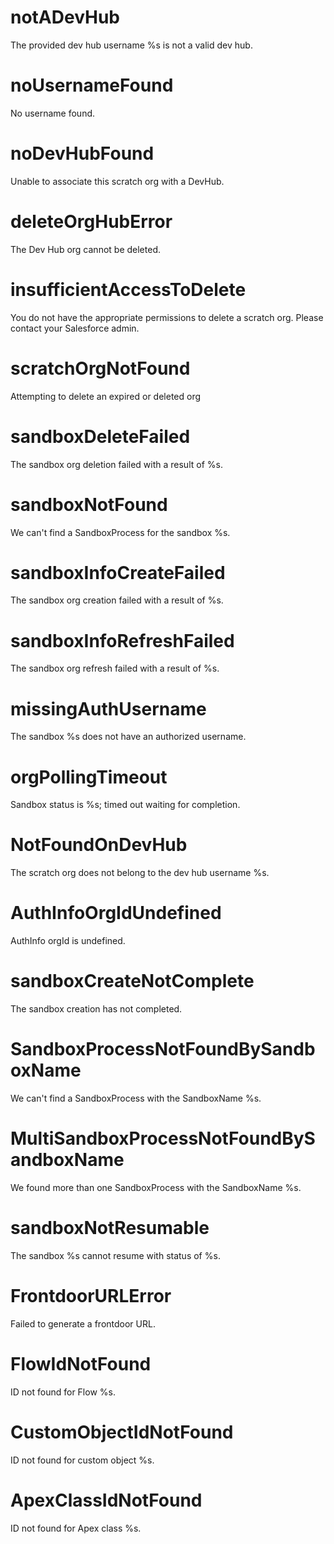 # notADevHub

The provided dev hub username %s is not a valid dev hub.

# noUsernameFound

No username found.

# noDevHubFound

Unable to associate this scratch org with a DevHub.

# deleteOrgHubError

The Dev Hub org cannot be deleted.

# insufficientAccessToDelete

You do not have the appropriate permissions to delete a scratch org. Please contact your Salesforce admin.

# scratchOrgNotFound

Attempting to delete an expired or deleted org

# sandboxDeleteFailed

The sandbox org deletion failed with a result of %s.

# sandboxNotFound

We can't find a SandboxProcess for the sandbox %s.

# sandboxInfoCreateFailed

The sandbox org creation failed with a result of %s.

# sandboxInfoRefreshFailed

The sandbox org refresh failed with a result of %s.

# missingAuthUsername

The sandbox %s does not have an authorized username.

# orgPollingTimeout

Sandbox status is %s; timed out waiting for completion.

# NotFoundOnDevHub

The scratch org does not belong to the dev hub username %s.

# AuthInfoOrgIdUndefined

AuthInfo orgId is undefined.

# sandboxCreateNotComplete

The sandbox creation has not completed.

# SandboxProcessNotFoundBySandboxName

We can't find a SandboxProcess with the SandboxName %s.

# MultiSandboxProcessNotFoundBySandboxName

We found more than one SandboxProcess with the SandboxName %s.

# sandboxNotResumable

The sandbox %s cannot resume with status of %s.

# FrontdoorURLError

Failed to generate a frontdoor URL.

# FlowIdNotFound

ID not found for Flow %s.

# CustomObjectIdNotFound

ID not found for custom object %s.

# ApexClassIdNotFound

ID not found for Apex class %s.
